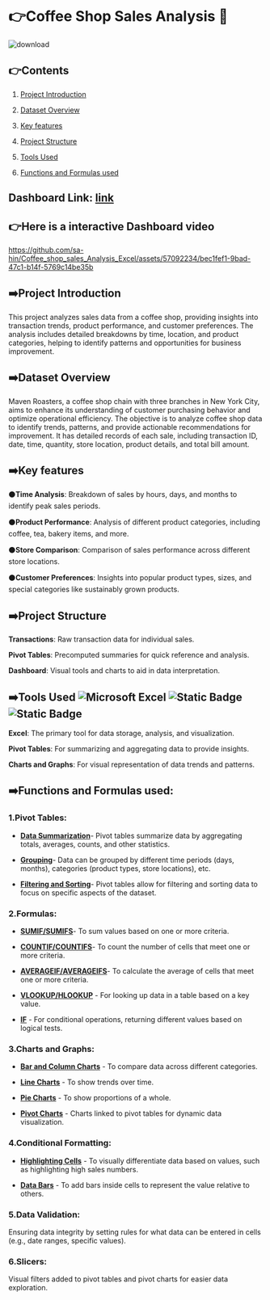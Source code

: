 # :point_right:Coffee Shop Sales Analysis :tea:                                                        
![download](https://github.com/sa-hin/Coffee_shop_sales_Analysis_Excel/assets/57092234/65ddd4e7-dd63-4d32-940e-aeb5eaf93b72)

## :point_right:Contents
1. [Project Introduction](https://github.com/sa-hin/Coffee_shop_sales_Analysis_Excel/blob/my-new-branch/README.md#project-introduction)

2. [Dataset Overview](https://github.com/sa-hin/Coffee_shop_sales_Analysis_Excel/edit/my-new-branch/README.md#dataset-overview) 

3. [Key features](https://github.com/sa-hin/Coffee_shop_sales_Analysis_Excel/edit/my-new-branch/README.md#key-features)

4. [Project Structure](https://github.com/sa-hin/Coffee_shop_sales_Analysis_Excel/edit/my-new-branch/README.md#project-structure)

5. [Tools Used](https://github.com/sa-hin/Coffee_shop_sales_Analysis_Excel/edit/my-new-branch/README.md#tools-used---)

6. [Functions and Formulas used](https://github.com/sa-hin/Coffee_shop_sales_Analysis_Excel/edit/my-new-branch/README.md#functions-and-features-in-excel)


## Dashboard Link: [link](https://1drv.ms/x/c/54d16fb6b606000f/EefxsWphDcpNmHb7WPpL76UB92b_KDEjlw0vKGTKS3RtIg?e=qiJKEx)


## :point_right:__Here is a interactive Dashboard video__

https://github.com/sa-hin/Coffee_shop_sales_Analysis_Excel/assets/57092234/bec1fef1-9bad-47c1-b14f-5769c14be35b 

## :arrow_right:Project Introduction
This project analyzes sales data from a coffee shop, providing insights into transaction trends, product performance, and customer preferences. The analysis includes detailed breakdowns by time, location, and product categories, helping to identify patterns and opportunities for business improvement. 

## :arrow_right:Dataset Overview
Maven Roasters, a coffee shop chain with three branches in New York City, aims to enhance its understanding of customer purchasing behavior and optimize operational efficiency. The objective is to analyze coffee shop data to identify trends, patterns, and provide actionable recommendations for improvement. It has detailed records of each sale, including transaction ID, date, time, quantity, store location, product details, and total bill amount.

## ➡️Key features
:black_circle:__Time Analysis__: Breakdown of sales by hours, days, and months to identify peak sales periods.

:black_circle:__Product Performance__: Analysis of different product categories, including coffee, tea, bakery items, and more.

:black_circle:__Store Comparison__: Comparison of sales performance across different store locations.

:black_circle:__Customer Preferences__: Insights into popular product types, sizes, and special categories like sustainably grown products.

## ➡️Project Structure

__Transactions__: Raw transaction data for individual sales.

__Pivot Tables__: Precomputed summaries for quick reference and analysis.

__Dashboard__: Visual tools and charts to aid in data interpretation. 

## ➡️Tools Used ![Microsoft Excel](https://img.shields.io/badge/Microsoft_Excel-217346?style=for-the-badge&logo=microsoft-excel&logoColor=white) ![Static Badge](https://img.shields.io/badge/Pivot-Tables-green) ![Static Badge](https://img.shields.io/badge/Chats_and-Graphs-red)


__Excel__: The primary tool for data storage, analysis, and visualization.

__Pivot Tables__: For summarizing and aggregating data to provide insights.

__Charts and Graphs__: For visual representation of data trends and patterns. 

## ➡️Functions and Formulas used:

### 1.Pivot Tables:

- __[Data Summarization](https://nodeca.github.io/pica/demo/)__-  Pivot tables summarize data by aggregating totals, averages, counts, and other statistics.

- __[Grouping](https://nodeca.github.io/pica/demo/)__- Data can be grouped by different time periods (days, months), categories (product types, store locations), etc.

- __[Filtering and Sorting](https://nodeca.github.io/pica/demo/)__- Pivot tables allow for filtering and sorting data to focus on specific aspects of the dataset.

### 2.Formulas:

  - __[SUMIF/SUMIFS](https://nodeca.github.io/pica/demo/)__- To sum values based on one or more criteria.

  - __[COUNTIF/COUNTIFS](https://nodeca.github.io/pica/demo/)__- To count the number of cells that meet one or more criteria.

  - __[AVERAGEIF/AVERAGEIFS](https://nodeca.github.io/pica/demo/)__- To calculate the average of cells that meet one or more criteria.

  - __[VLOOKUP/HLOOKUP](https://nodeca.github.io/pica/demo/)__ - For looking up data in a table based on a key value.

  - __[IF](https://nodeca.github.io/pica/demo/)__ - For conditional operations, returning different values based on logical tests.

### 3.Charts and Graphs:

   - __[Bar and Column Charts](https://nodeca.github.io/pica/demo/)__ - To compare data across different categories.

   - __[Line Charts](https://nodeca.github.io/pica/demo/)__ - To show trends over time.

   - __[Pie Charts](https://nodeca.github.io/pica/demo/)__ - To show proportions of a whole.

   - __[Pivot Charts](https://nodeca.github.io/pica/demo/)__ - Charts linked to pivot tables for dynamic data visualization.

 ### 4.Conditional Formatting:

   - __[Highlighting Cells](https://nodeca.github.io/pica/demo/)__ - To visually differentiate data based on values, such as highlighting high sales numbers.

   - __[Data Bars](https://nodeca.github.io/pica/demo/)__ - To add bars inside cells to represent the value relative to others.

 ### 5.Data Validation:

   Ensuring data integrity by setting rules for what data can be entered in cells (e.g., date ranges, specific values).

 ### 6.Slicers:
 
   Visual filters added to pivot tables and pivot charts for easier data exploration.


